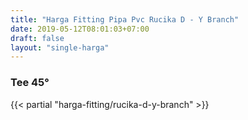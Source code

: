 ```yaml
---
title: "Harga Fitting Pipa Pvc Rucika D - Y Branch"
date: 2019-05-12T08:01:03+07:00
draft: false
layout: "single-harga"
---
```


### Tee 45&deg;

{{< partial "harga-fitting/rucika-d-y-branch" >}}
